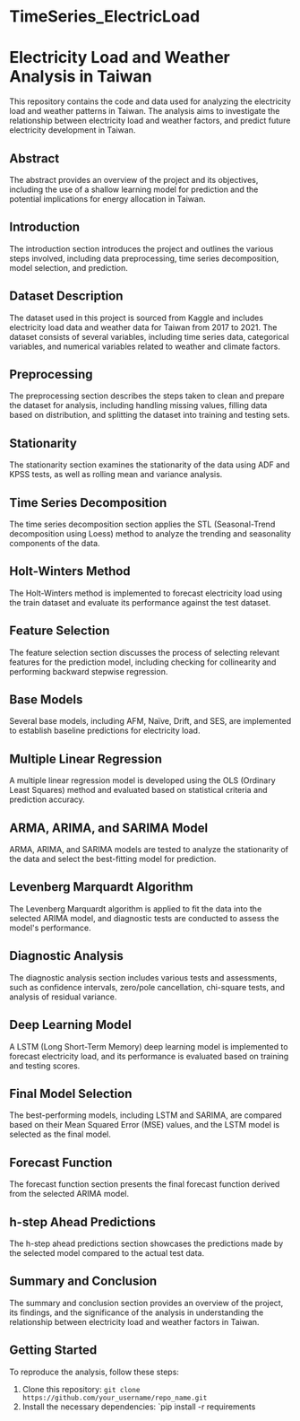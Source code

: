 # TimeSeries_ElectricLoad

# Electricity Load and Weather Analysis in Taiwan

This repository contains the code and data used for analyzing the electricity load and weather patterns in Taiwan. The analysis aims to investigate the relationship between electricity load and weather factors, and predict future electricity development in Taiwan.

## Abstract

The abstract provides an overview of the project and its objectives, including the use of a shallow learning model for prediction and the potential implications for energy allocation in Taiwan.

## Introduction

The introduction section introduces the project and outlines the various steps involved, including data preprocessing, time series decomposition, model selection, and prediction.

## Dataset Description

The dataset used in this project is sourced from Kaggle and includes electricity load data and weather data for Taiwan from 2017 to 2021. The dataset consists of several variables, including time series data, categorical variables, and numerical variables related to weather and climate factors.

## Preprocessing

The preprocessing section describes the steps taken to clean and prepare the dataset for analysis, including handling missing values, filling data based on distribution, and splitting the dataset into training and testing sets.

## Stationarity

The stationarity section examines the stationarity of the data using ADF and KPSS tests, as well as rolling mean and variance analysis.

## Time Series Decomposition

The time series decomposition section applies the STL (Seasonal-Trend decomposition using Loess) method to analyze the trending and seasonality components of the data.

## Holt-Winters Method

The Holt-Winters method is implemented to forecast electricity load using the train dataset and evaluate its performance against the test dataset.

## Feature Selection

The feature selection section discusses the process of selecting relevant features for the prediction model, including checking for collinearity and performing backward stepwise regression.

## Base Models

Several base models, including AFM, Naïve, Drift, and SES, are implemented to establish baseline predictions for electricity load.

## Multiple Linear Regression

A multiple linear regression model is developed using the OLS (Ordinary Least Squares) method and evaluated based on statistical criteria and prediction accuracy.

## ARMA, ARIMA, and SARIMA Model

ARMA, ARIMA, and SARIMA models are tested to analyze the stationarity of the data and select the best-fitting model for prediction.

## Levenberg Marquardt Algorithm

The Levenberg Marquardt algorithm is applied to fit the data into the selected ARIMA model, and diagnostic tests are conducted to assess the model's performance.

## Diagnostic Analysis

The diagnostic analysis section includes various tests and assessments, such as confidence intervals, zero/pole cancellation, chi-square tests, and analysis of residual variance.

## Deep Learning Model

A LSTM (Long Short-Term Memory) deep learning model is implemented to forecast electricity load, and its performance is evaluated based on training and testing scores.

## Final Model Selection

The best-performing models, including LSTM and SARIMA, are compared based on their Mean Squared Error (MSE) values, and the LSTM model is selected as the final model.

## Forecast Function

The forecast function section presents the final forecast function derived from the selected ARIMA model.

## h-step Ahead Predictions

The h-step ahead predictions section showcases the predictions made by the selected model compared to the actual test data.

## Summary and Conclusion

The summary and conclusion section provides an overview of the project, its findings, and the significance of the analysis in understanding the relationship between electricity load and weather factors in Taiwan.

## Getting Started

To reproduce the analysis, follow these steps:

1. Clone this repository: `git clone https://github.com/your_username/repo_name.git`
2. Install the necessary dependencies: `pip install -r requirements
